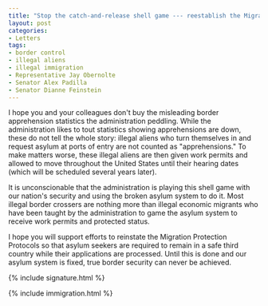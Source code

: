 ```yaml
---
title: "Stop the catch-and-release shell game --- reestablish the Migration Protection Protocols!"
layout: post
categories:
- Letters
tags:
- border control
- illegal aliens
- illegal immigration
- Representative Jay Obernolte
- Senator Alex Padilla
- Senator Dianne Feinstein
---
```


I hope you and your colleagues don't buy the misleading border apprehension statistics the administration peddling. While the administration likes to tout statistics showing apprehensions are down, these do not tell the whole story: illegal aliens who turn themselves in and request asylum at ports of entry are not counted as "apprehensions." To make matters worse, these illegal aliens are then given work permits and allowed to move throughout the United States until their hearing dates (which will be scheduled several years later).

It is unconscionable that the administration is playing this shell game with our nation's security and using the broken asylum system to do it. Most illegal border crossers are nothing more than illegal economic migrants who have been taught by the administration to game the asylum system to receive work permits and protected status.

I hope you will support efforts to reinstate the Migration Protection Protocols so that asylum seekers are required to remain in a safe third country while their applications are processed. Until this is done and our asylum system is fixed, true border security can never be achieved.

{% include signature.html %}
  
{% include immigration.html %}

